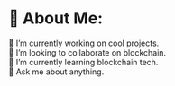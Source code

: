 # 💫 About Me:
🔭 I’m currently working on cool projects.<br>👯 I’m looking to collaborate on blockchain.<br>🌱 I’m currently learning blockchain tech.<br>💬 Ask me about anything.

